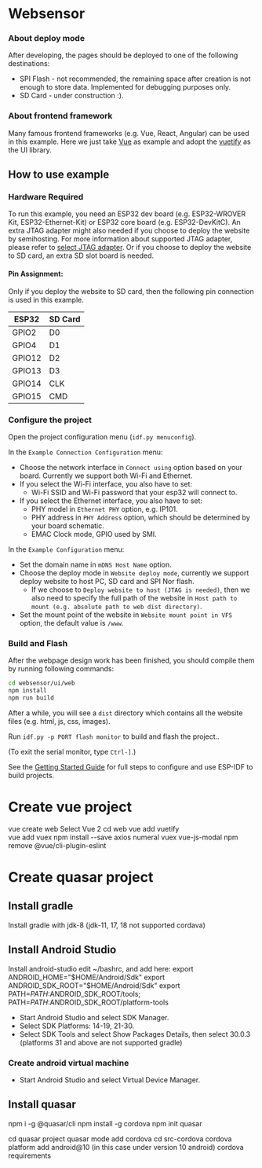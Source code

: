 # Websensor



### About deploy mode

After developing, the pages should be deployed to one of the following destinations:

* SPI Flash - not recommended, the remaining space after creation is not enough to store data. Implemented for debugging purposes only.
* SD Card - under construction :).

### About frontend framework

Many famous frontend frameworks (e.g. Vue, React, Angular) can be used in this example. Here we just take [Vue](https://vuejs.org/) as example and adopt the [vuetify](https://vuetifyjs.com/) as the UI library.

## How to use example

### Hardware Required

To run this example, you need an ESP32 dev board (e.g. ESP32-WROVER Kit, ESP32-Ethernet-Kit) or ESP32 core board (e.g. ESP32-DevKitC). An extra JTAG adapter might also needed if you choose to deploy the website by semihosting. For more information about supported JTAG adapter, please refer to [select JTAG adapter](https://docs.espressif.com/projects/esp-idf/en/latest/api-guides/jtag-debugging/index.html#jtag-debugging-selecting-jtag-adapter). Or if you choose to deploy the website to SD card, an extra SD slot board is needed.

#### Pin Assignment:

Only if you deploy the website to SD card, then the following pin connection is used in this example.

| ESP32  | SD Card |
| ------ | ------- |
| GPIO2  | D0      |
| GPIO4  | D1      |
| GPIO12 | D2      |
| GPIO13 | D3      |
| GPIO14 | CLK     |
| GPIO15 | CMD     |


### Configure the project

Open the project configuration menu (`idf.py menuconfig`). 

In the `Example Connection Configuration` menu:

* Choose the network interface in `Connect using`  option based on your board. Currently we support both Wi-Fi and Ethernet.
* If you select the Wi-Fi interface, you also have to set:
  * Wi-Fi SSID and Wi-Fi password that your esp32 will connect to.
* If you select the Ethernet interface, you also have to set:
  * PHY model in `Ethernet PHY` option, e.g. IP101.
  * PHY address in `PHY Address` option, which should be determined by your board schematic.
  * EMAC Clock mode, GPIO used by SMI.

In the `Example Configuration` menu:

* Set the domain name in `mDNS Host Name` option.
* Choose the deploy mode in `Website deploy mode`, currently we support deploy website to host PC, SD card and SPI Nor flash.
  * If we choose to `Deploy website to host (JTAG is needed)`, then we also need to specify the full path of the website in `Host path to mount (e.g. absolute path to web dist directory)`.
* Set the mount point of the website in `Website mount point in VFS` option, the default value is `/www`.

### Build and Flash

After the webpage design work has been finished, you should compile them by running following commands:

```bash
cd websensor/ui/web
npm install
npm run build
```

After a while, you will see a `dist` directory which contains all the website files (e.g. html, js, css, images).

Run `idf.py -p PORT flash monitor` to build and flash the project..

(To exit the serial monitor, type ``Ctrl-]``.)

See the [Getting Started Guide](https://docs.espressif.com/projects/esp-idf/en/latest/get-started/index.html) for full steps to configure and use ESP-IDF to build projects.

# Create vue project

vue create web
Select Vue 2
cd web
vue add vuetify  
vue add vuex
npm install --save axios numeral vuex vue-js-modal
npm remove @vue/cli-plugin-eslint

# Create quasar project

## Install gradle
  Install gradle with jdk-8 (jdk-11, 17, 18 not supported cordava)

## Install Android Studio
  Install android-studio
  edit ~/bashrc, and add here:
  export ANDROID_HOME="$HOME/Android/Sdk"
  export ANDROID_SDK_ROOT="$HOME/Android/Sdk"
  export PATH=$PATH:$ANDROID_SDK_ROOT/tools; PATH=$PATH:$ANDROID_SDK_ROOT/platform-tools

  - Start Android Studio and select SDK Manager. 
  - Select SDK Platforms: 14-19, 21-30.
  - Select SDK Tools and select Show Packages Details, then select 30.0.3 (platforms 31 and above are not supported gradle)

### Create android virtual machine
  - Start Android Studio and select Virtual Device Manager. 

## Install quasar
  npm i -g @quasar/cli
  npm install -g cordova
  npm init quasar

  cd quasar project
  quasar mode add cordova
  cd src-cordova
  cordova platform add android@10 (in this case under version 10 android)
  cordova requirements

